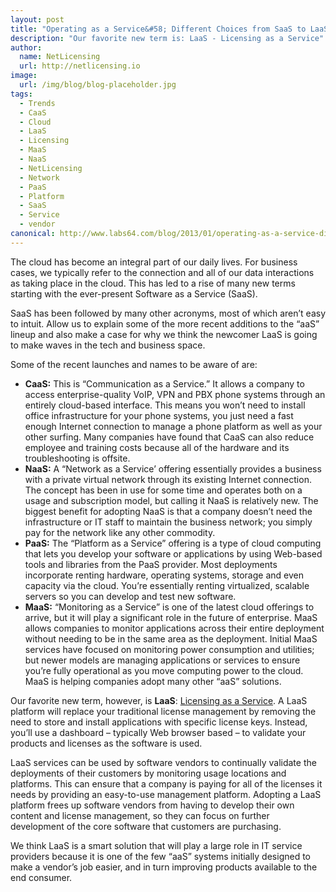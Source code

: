 ```yaml
---
layout: post
title: "Operating as a Service&#58; Different Choices from SaaS to LaaS"
description: "Our favorite new term is: LaaS - Licensing as a Service"
author:
  name: NetLicensing
  url: http://netlicensing.io
image:
  url: /img/blog/blog-placeholder.jpg
tags:
  - Trends
  - CaaS
  - Cloud
  - LaaS
  - Licensing
  - MaaS
  - NaaS
  - NetLicensing
  - Network
  - PaaS
  - Platform
  - SaaS
  - Service
  - vendor
canonical: http://www.labs64.com/blog/2013/01/operating-as-a-service-different-choices-from-saas-to-laas/
---
```


The cloud has become an integral part of our daily lives. For business cases, we typically refer to the connection and all of our data interactions as taking place in the cloud. This has led to a rise of many new terms starting with the ever-present Software as a Service (SaaS).

SaaS has been followed by many other acronyms, most of which aren’t easy to intuit. Allow us to explain some of the more recent additions to the “aaS” lineup and also make a case for why we think the newcomer LaaS is going to make waves in the tech and business space.

Some of the recent launches and names to be aware of are:

  * **CaaS:** This is “Communication as a Service.” It allows a company to access enterprise-quality VoIP, VPN and PBX phone systems through an entirely cloud-based interface. This means you won’t need to install office infrastructure for your phone systems, you just need a fast enough Internet connection to manage a phone platform as well as your other surfing. Many companies have found that CaaS can also reduce employee and training costs because all of the hardware and its troubleshooting is offsite.
  * **NaaS:** A “Network as a Service’ offering essentially provides a business with a private virtual network through its existing Internet connection. The concept has been in use for some time and operates both on a usage and subscription model, but calling it NaaS is relatively new. The biggest benefit for adopting NaaS is that a company doesn’t need the infrastructure or IT staff to maintain the business network; you simply pay for the network like any other commodity.
  * **PaaS:** The “Platform as a Service” offering is a type of cloud computing that lets you develop your software or applications by using Web-based tools and libraries from the PaaS provider. Most deployments incorporate renting hardware, operating systems, storage and even capacity via the cloud. You’re essentially renting virtualized, scalable servers so you can develop and test new software.
  * **MaaS:** “Monitoring as a Service” is one of the latest cloud offerings to arrive, but it will play a significant role in the future of enterprise. MaaS allows companies to monitor applications across their entire deployment without needing to be in the same area as the deployment. Initial MaaS services have focused on monitoring power consumption and utilities; but newer models are managing applications or services to ensure you’re fully operational as you move computing power to the cloud. MaaS is helping companies adopt many other “aaS” solutions.

Our favorite new term, however, is **LaaS**: [Licensing as a Service](http://netlicensing.io "NetLicensing - Innovative Licensing"). A LaaS platform will replace your traditional license management by removing the need to store and install applications with specific license keys. Instead, you’ll use a dashboard – typically Web browser based – to validate your products and licenses as the software is used.

LaaS services can be used by software vendors to continually validate the deployments of their customers by monitoring usage locations and platforms. This can ensure that a company is paying for all of the licenses it needs by providing an easy-to-use management platform. Adopting a LaaS platform frees up software vendors from having to develop their own content and license management, so they can focus on further development of the core software that customers are purchasing.

We think LaaS is a smart solution that will play a large role in IT service providers because it is one of the few “aaS” systems initially designed to make a vendor’s job easier, and in turn improving products available to the end consumer.
